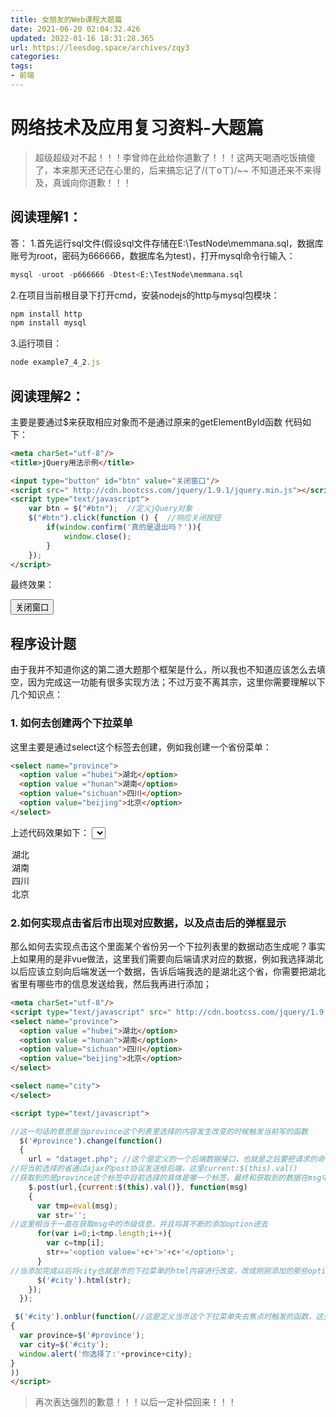 ```yaml
---
title: 女朋友的Web课程大题篇
date: 2021-06-20 02:04:32.426
updated: 2022-01-16 18:31:28.365
url: https://leesdog.space/archives/zqy3
categories: 
tags: 
- 前端
---
```


# 网络技术及应用复习资料-大题篇
> 超级超级对不起！！！李曾帅在此给你道歉了！！！这两天喝酒吃饭搞傻了，本来那天还记在心里的，后来搞忘记了/(ㄒoㄒ)/~~ 不知道还来不来得及，真诚向你道歉！！！

## 阅读理解1：
答：
1.首先运行sql文件(假设sql文件存储在E:\TestNode\memmana.sql，数据库账号为root，密码为666666，数据库名为test)，打开mysql命令行输入：
```sql
mysql -uroot -p666666 -Dtest<E:\TestNode\memmana.sql

```

2.在项目当前根目录下打开cmd，安装nodejs的http与mysql包模块：
```js
npm install http
npm install mysql

```

3.运行项目：
```js
node example7_4_2.js

```



## 阅读理解2：
主要是要通过$来获取相应对象而不是通过原来的getElementById函数
代码如下：
```html
<meta charSet="utf-8"/>
<title>jQuery用法示例</title>

<input type="button" id="btn" value="关闭窗口"/>
<script src=" http://cdn.bootcss.com/jquery/1.9.1/jquery.min.js"></script>
<script type="text/javascript">
    var btn = $("#btn");  //定义jQuery对象
    $("#btn").click(function () {  //响应关闭按钮
        if(window.confirm('真的是退出吗？')){
            window.close();
        }
    });
</script>
```
最终效果：
<meta charSet="utf-8"/>
<title>jQuery用法示例</title>

<input type="button" id="btn" value="关闭窗口"/>
<script src=" http://cdn.bootcss.com/jquery/1.9.1/jquery.min.js"></script>
<script type="text/javascript">
    var btn = $("#btn");  //定义jQuery对象
    $("#btn").click(function () {  //响应关闭按钮
        if(window.confirm('真的是退出吗？')){
            window.close();
        }
    });
</script>

## 程序设计题
由于我并不知道你这的第二道大题那个框架是什么，所以我也不知道应该怎么去填空，因为完成这一功能有很多实现方法；不过万变不离其宗，这里你需要理解以下几个知识点：

### 1. 如何去创建两个下拉菜单
这里主要是通过select这个标签去创建，例如我创建一个省份菜单：

```html
<select name="province">
  <option value ="hubei">湖北</option>
  <option value ="hunan">湖南</option>
  <option value="sichuan">四川</option>
  <option value="beijing">北京</option>
</select>
```

上述代码效果如下：
<select name="province">
  <option value ="hubei">湖北</option>
  <option value ="hunan">湖南</option>
  <option value="sichuan">四川</option>
  <option value="beijing">北京</option>
</select>

### 2.如何实现点击省后市出现对应数据，以及点击后的弹框显示
那么如何去实现点击这个里面某个省份另一个下拉列表里的数据动态生成呢？事实上如果用的是非vue做法，这里我们需要向后端请求对应的数据，例如我选择湖北以后应该立刻向后端发送一个数据，告诉后端我选的是湖北这个省，你需要把湖北省里有哪些市的信息发送给我，然后我再进行添加；


```html
<meta charSet="utf-8"/>
<script type="text/javascript" src=" http://cdn.bootcss.com/jquery/1.9.1/jquery.min.js"></script>
<select name="province">
  <option value ="hubei">湖北</option>
  <option value ="hunan">湖南</option>
  <option value="sichuan">四川</option>
  <option value="beijing">北京</option>
</select>

<select name="city">
</select>

<script type="text/javascript">

//这一句话的意思是当province这个列表里选择的内容发生改变的时候触发当前写的函数
  $('#province').change(function() 
  {
    url = "dataget.php"; //这个是定义的一个后端数据接口，也就是之后要把请求的命令发送给这个地址
//将当前选择的省通过ajax的post协议发送给后端，这里current:$(this).val()
//获取到的是province这个标签中目前选择的具体是哪一个标签，最终和获取到的数据在msg中
    $.post(url,{current:$(this).val()}, function(msg)
    {
      var tmp=eval(msg);
      var str='';
//这里相当于一直在获取msg中的市级信息，并且将其不断的添加option进去
      for(var i=0;i<tmp.length;i++){
        var c=tmp[i];
        str+='<option value='+c+'>'+c+'</option>';
      }
//当添加完成以后将city也就是市的下拉菜单的html内容进行改变，改成刚刚添加的那些option
      $('#city').html(str);
    });
  });

 $('#city').onblur(function(//这是定义当市这个下拉菜单失去焦点时触发的函数，这里只需要获取到当前的省市是啥就可以了
{
  var province=$('#province');
  var city=$('#city');
  window.alert('你选择了:'+province+city);
}
))
</script>
```

> 再次表达强烈的歉意！！！以后一定补偿回来！！！
